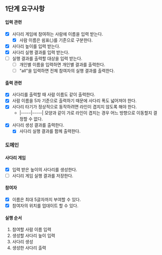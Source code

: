 ## 1단계 요구사항

#### 입력 관련

- [x] 사다리 게임에 참여하는 사람에 이름을 입력 받는다.
    - [x] 사람 이름은 쉼표(,)를 기준으로 구분한다.
- [x] 사다리 높이를 입력 받는다.
- [x] 사다리 실행 결과를 입력 받는다.
- [ ] 실행 결과를 출력할 대상을 입력 받는다.
  - [ ] 개인별 이름을 입력하면 개인별 결과를 출력한다.
  - [ ] "all"을 입력하면 전체 참여자의 실행 결과를 출력한다.

#### 출력 관련

- [x] 사다리를 출력할 때 사람 이름도 같이 출력한다.
- [x] 사람 이름을 5자 기준으로 출력하기 때문에 사다리 폭도 넓어져야 한다.
- [x] 사다리 타기가 정상적으로 동작하려면 라인이 겹치지 않도록 해야 한다.
    - |-----|-----| 모양과 같이 가로 라인이 겹치는 경우 어느 방향으로 이동할지 결정할 수 없다.
- [x] 사다리 생성 결과를 출력한다.
  - [x] 사다리 실행 결과를 함께 출력한다.

### 도메인

#### 사다리 게임

- [x] 입력 받은 높이의 사다리를 생성한다.
- [ ] 사디리 게임 실행 결과를 저장한다.

#### 참여자

- [x] 이름은 최대 5글자까지 부여할 수 있다.
- [x] 참여자의 위치를 업데이트 할 수 있다.

#### 실행 순서

1. 참여할 사람 이름 입력
2. 생성할 사다리 높이 입력
3. 사다리 생성
4. 생성한 사다리 출력
